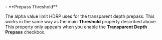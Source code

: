 <tr>
<td>- **Prepass Threshold**</td>
<td>

The alpha value limit HDRP uses for the transparent depth prepass. This works in the same way as the main **Threshold** property described above.<br />This property only appears when you enable the **Transparent Depth Prepass** checkbox.

</td>
</tr>